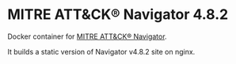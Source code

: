# MITRE ATT&CK® Navigator 4.8.2

Docker container for [MITRE ATT&CK® Navigator](https://github.com/mitre-attack/attack-navigator). 

It builds a static version of Navigator v4.8.2 site on nginx.